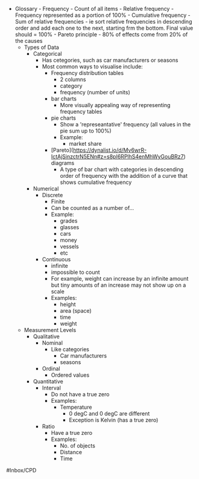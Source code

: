 - Glossary
        - Frequency
			- Count of all items
        - Relative frequency
            - Frequency represented as a portion of 100%
        - Cumulative frequency
            - Sum of relative frequencies
            - ie sort relative frequencies in descending order and add each one to the next, starting frm the bottom. Final value should = 100%
        - Pareto principle
            - 80% of effects come from 20% of the causes
    - Types of Data
        - Categorical
            - Has cetegories, such as car manufacturers or seasons
            - Most common ways to visualise include:
                - Frequency distribution tables
                    - 2 columns
                    - category
                    - frequency (number of units)
                - bar charts
                    - More visually appealing way of representing frequency tables
                - pie charts
                    - Show a 'represeantative' frequency (all values in the pie sum up to 100%)
                    - Example:
                        - market share
                - \[Pareto\](https://dynalist.io/d/Mv6wrR-IctAjSinzctrN5ENn#z=s8pI6RPlhS4enMhWyGouBRz7) diagrams
                    - A type of bar chart with categories in descending order of frequency with the addition of a curve that shows cumulative frequency
        - Numerical
            - Discrete
                - Finite
                - Can be counted as a number of...
                - Example:
                    - grades
                    - glasses
                    - cars
                    - money
                    - vessels
                    - etc
            - Continuous
                - infinite
                - impossible to count
                - For example, weight can increase by an infinite amount but tiny amounts of an increase may not show up on a scale
                - Examples:
                    - height
                    - area (space)
                    - time
                    - weight
    - Measurement Levels
        - Qualitative
            - Nominal
                - Like categories
                    - Car manufacturers
                    - seasons
            - Ordinal
                - Ordered values
        - Quantitative
            - Interval
                - Do not have a true zero
                - Examples:
                    - Temperature
                        - 0 degC and 0 degC are different
                        - Exception is Kelvin (has a true zero)
            - Ratio
                - Have a true zero
                - Examples:
                    - No. of objects
                    - Distance
                    - Time


#Inbox/CPD